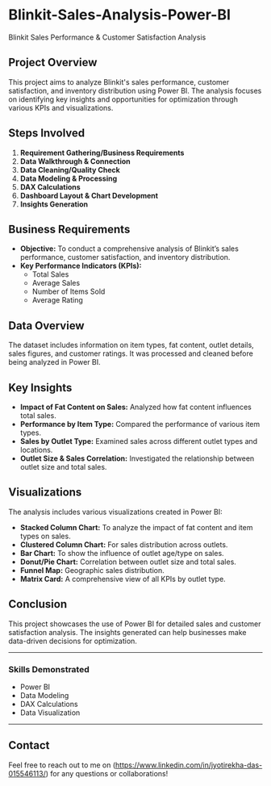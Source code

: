 # Blinkit-Sales-Analysis-Power-BI
Blinkit Sales Performance &amp; Customer Satisfaction Analysis
## Project Overview
This project aims to analyze Blinkit's sales performance, customer satisfaction, and inventory distribution using Power BI. The analysis focuses on identifying key insights and opportunities for optimization through various KPIs and visualizations.

## Steps Involved
1. **Requirement Gathering/Business Requirements**
2. **Data Walkthrough & Connection**
3. **Data Cleaning/Quality Check**
4. **Data Modeling & Processing**
5. **DAX Calculations**
6. **Dashboard Layout & Chart Development**
7. **Insights Generation**

## Business Requirements
- **Objective:** To conduct a comprehensive analysis of Blinkit’s sales performance, customer satisfaction, and inventory distribution.
- **Key Performance Indicators (KPIs):**
  - Total Sales
  - Average Sales
  - Number of Items Sold
  - Average Rating

## Data Overview
The dataset includes information on item types, fat content, outlet details, sales figures, and customer ratings. It was processed and cleaned before being analyzed in Power BI.

## Key Insights
- **Impact of Fat Content on Sales:** Analyzed how fat content influences total sales.
- **Performance by Item Type:** Compared the performance of various item types.
- **Sales by Outlet Type:** Examined sales across different outlet types and locations.
- **Outlet Size & Sales Correlation:** Investigated the relationship between outlet size and total sales.

## Visualizations
The analysis includes various visualizations created in Power BI:
- **Stacked Column Chart:** To analyze the impact of fat content and item types on sales.
- **Clustered Column Chart:** For sales distribution across outlets.
- **Bar Chart:** To show the influence of outlet age/type on sales.
- **Donut/Pie Chart:** Correlation between outlet size and total sales.
- **Funnel Map:** Geographic sales distribution.
- **Matrix Card:** A comprehensive view of all KPIs by outlet type.



## Conclusion
This project showcases the use of Power BI for detailed sales and customer satisfaction analysis. The insights generated can help businesses make data-driven decisions for optimization.

---

### **Skills Demonstrated**
- Power BI
- Data Modeling
- DAX Calculations
- Data Visualization

---

## Contact
Feel free to reach out to me on (https://www.linkedin.com/in/jyotirekha-das-015546113/) for any questions or collaborations!
